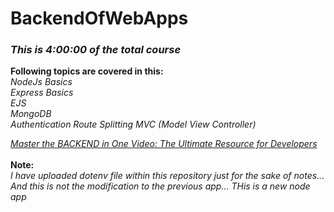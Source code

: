 # BackendOfWebApps

### *This is 4:00:00 of the total course*

**Following topics are covered in this:** \
*NodeJs Basics*\
*Express Basics*\
*EJS*\
*MongoDB*\
*Authentication*
*Route Splitting MVC (Model View Controller)*

*[Master the BACKEND in One Video: The Ultimate Resource for Developers](https://www.youtube.com/watch?v=cGAdC4A5fF4&t=58s)*\
\
**Note:**\
*I have uploaded dotenv file within this repository just for the sake of notes... And this is not the modification to the previous app... THis is a new node app*
